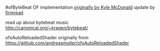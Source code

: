 #ofByteBeat
OF implementation [originally by Kyle McDonald](https://github.com/kylemcdonald/AppropriatingNewTechnologies/tree/master/week4/BytebeatExample) update by [firmread](http://firmread.me)
  
read up about bytebeat music  
http://canonical.org/~kragen/bytebeat/   
  
ofxAutoReloadedShader originally from  
https://github.com/andreasmuller/ofxAutoReloadedShader